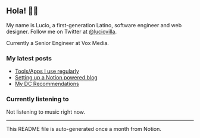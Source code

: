 
## Hola!  👋🏽

My name is Lucio, a first-generation Latino, software engineer and web designer. Follow me on Twitter at [@luciovilla](https://twitter.com/luciovilla).

Currently a Senior Engineer at Vox Media.

### My latest posts

<!-- BLOG-POST-LIST:START -->
- [Tools/Apps I use regularly](https://luciovilla.com/notas/tools-and-apps)
- [Setting up a Notion powered blog](https://luciovilla.com/notas/notion-powered-blog)
- [My DC Recommendations](https://luciovilla.com/notas/my-dc-recommendations)
<!-- BLOG-POST-LIST:END -->

### Currently listening to

<!-- SPOTIFY:START -->
 Not listening to music right now.
<!-- SPOTIFY:END -->

---

This README file is auto-generated once a month from Notion.
